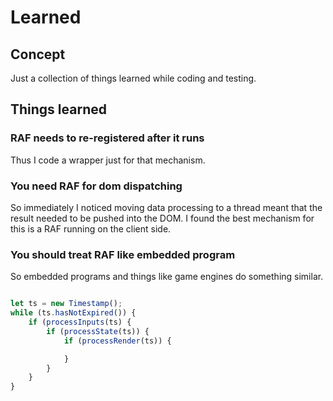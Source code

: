 
# Learned

## Concept

Just a collection of things learned while coding and testing.

## Things learned

### RAF needs to re-registered after it runs

Thus I code a wrapper just for that mechanism.

### You need RAF for dom dispatching

So immediately I noticed moving data processing to a thread meant that the result needed to be pushed into the DOM.  I found the best mechanism for this is a RAF running on the client side.

### You should treat RAF like embedded program

So embedded programs and things like game engines do something similar.

```javascript

let ts = new Timestamp();
while (ts.hasNotExpired()) {
    if (processInputs(ts) {
        if (processState(ts)) {
            if (processRender(ts)) {

            }
        }
    }
}
```

